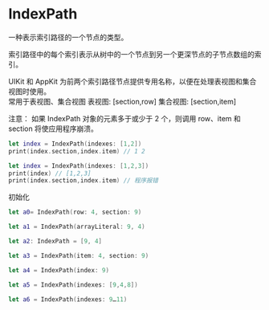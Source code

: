 # IndexPath

一种表示索引路径的一个节点的类型。

索引路径中的每个索引表示从树中的一个节点到另一个更深节点的子节点数组的索引。

UIKit 和 AppKit 为前两个索引路径节点提供专用名称，以便在处理表视图和集合视图时使用。  
常用于表视图、集合视图
表视图: [section,row]
集合视图: [section,item]

注意： 如果 IndexPath 对象的元素多于或少于 2 个，则调用 row、item 和section 将使应用程序崩溃。

```swift
let index = IndexPath(indexes: [1,2])
print(index.section,index.item) // 1 2

let index = IndexPath(indexes: [1,2,3])
print(index) // [1,2,3]
print(index.section,index.item) // 程序报错
```

初始化

```swift
let a0= IndexPath(row: 4, section: 9)

let a1 = IndexPath(arrayLiteral: 9, 4)

let a2: IndexPath = [9, 4]

let a3 = IndexPath(item: 4, section: 9)

let a4 = IndexPath(index: 9)

let a5 = IndexPath(indexes: [9,4,8])

let a6 = IndexPath(indexes: 9…11)
```
